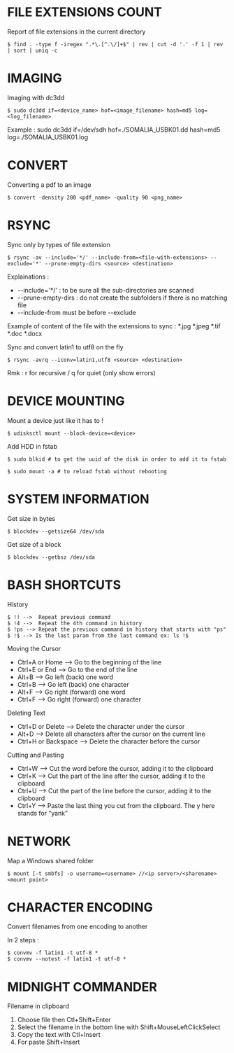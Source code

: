 # FILE EXTENSIONS COUNT

Report of file extensions in the current directory

`$ find . -type f -iregex ".*\.[^.\/]+$" | rev | cut -d '.' -f 1 | rev | sort | uniq -c`

# IMAGING

Imaging with dc3dd

`$ sudo dc3dd if=<device_name> hof=<image_filename> hash=md5 log=<log_filename>`

Example : sudo dc3dd if=/dev/sdh hof=./SOMALIA_USBK01.dd hash=md5 log=./SOMALIA_USBK01.log

# CONVERT

Converting a pdf to an image

`$ convert -density 200 <pdf_name> -quality 90 <png_name>`

# RSYNC

Sync only by types of file extension

`$ rsync -av --include='*/' --include-from=<file-with-extensions> --exclude='*' --prune-empty-dirs <source> <destination>`

  Explainations :
  - --include='*/' : to be sure all the sub-directories are scanned
  - --prune-empty-dirs : do not create the subfolders if there is no matching file
  - --include-from must be before --exclude

  Example of content of the file with the extensions to sync :
  *.jpg
  *.jpeg
  *.tif
  *.doc
  *.docx

Sync and convert latin1 to utf8 on the fly

`$ rsync -avrq --iconv=latin1,utf8 <source> <destination>`

  Rmk : r for recursive / q for quiet (only show errors)

# DEVICE MOUNTING

Mount a device just like it has to !

`$ udisksctl mount --block-device=<device>`

Add HDD in fstab

`$ sudo blkid # to get the uuid of the disk in order to add it to fstab`

`$ sudo mount -a # to reload fstab without rebooting`

# SYSTEM INFORMATION

Get size in bytes

`$ blockdev --getsize64 /dev/sda`

Get size of a block

`$ blockdev --getbsz /dev/sda`

# BASH SHORTCUTS

History
```
$ !! -->  Repeat previous command
$ !4 -->  Repeat the 4th command in history
$ !ps --> Repeat the previous command in history that starts with "ps"
$ !$ --> Is the last param from the last command ex: ls !$
```

Moving the Cursor
- Ctrl+A or Home --> Go to the beginning of the line
- Ctrl+E or End --> Go to the end of the line
- Alt+B --> Go left (back) one word
- Ctrl+B --> Go left (back) one character
- Alt+F --> Go right (forward) one word
- Ctrl+F --> Go right (forward) one character

Deleting Text
- Ctrl+D or Delete --> Delete the character under the cursor
- Alt+D --> Delete all characters after the cursor on the current line
- Ctrl+H or Backspace --> Delete the character before the cursor

Cutting and Pasting
- Ctrl+W --> Cut the word before the cursor, adding it to the clipboard
- Ctrl+K --> Cut the part of the line after the cursor, adding it to the clipboard
- Ctrl+U --> Cut the part of the line before the cursor, adding it to the clipboard
- Ctrl+Y --> Paste the last thing you cut from the clipboard. The y here stands for “yank”

# NETWORK

Map a Windows shared folder

`$ mount [-t smbfs] -o username=<username> //<ip server>/<sharename> <mount point>`

# CHARACTER ENCODING

Convert filenames from one encoding to another

In 2 steps :
```
$ convmv -f latin1 -t utf-8 *
$ convmv --notest -f latin1 -t utf-8 *
```

# MIDNIGHT COMMANDER

Filename in clipboard

1. Choose file then Ctl+Shift+Enter
2. Select the filename in the bottom line with Shift+MouseLeftClickSelect
3. Copy the text with Ctl+Insert
4. For paste Shift+Insert
